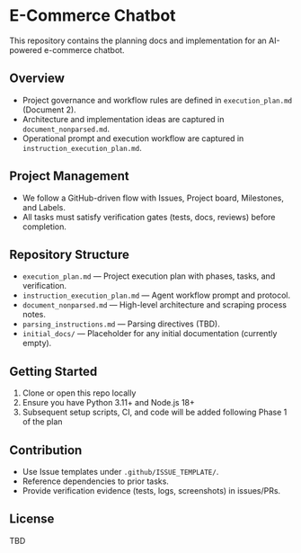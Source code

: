 # E-Commerce Chatbot

This repository contains the planning docs and implementation for an AI-powered e-commerce chatbot.

## Overview
- Project governance and workflow rules are defined in `execution_plan.md` (Document 2).
- Architecture and implementation ideas are captured in `document_nonparsed.md`.
- Operational prompt and execution workflow are captured in `instruction_execution_plan.md`.

## Project Management
- We follow a GitHub-driven flow with Issues, Project board, Milestones, and Labels.
- All tasks must satisfy verification gates (tests, docs, reviews) before completion.

## Repository Structure
- `execution_plan.md` — Project execution plan with phases, tasks, and verification.
- `instruction_execution_plan.md` — Agent workflow prompt and protocol.
- `document_nonparsed.md` — High-level architecture and scraping process notes.
- `parsing_instructions.md` — Parsing directives (TBD).
- `initial_docs/` — Placeholder for any initial documentation (currently empty).

## Getting Started
1) Clone or open this repo locally
2) Ensure you have Python 3.11+ and Node.js 18+
3) Subsequent setup scripts, CI, and code will be added following Phase 1 of the plan

## Contribution
- Use Issue templates under `.github/ISSUE_TEMPLATE/`.
- Reference dependencies to prior tasks.
- Provide verification evidence (tests, logs, screenshots) in issues/PRs.

## License
TBD
